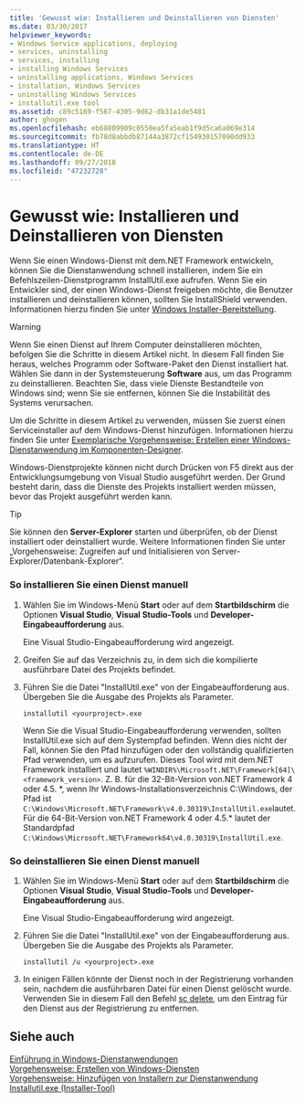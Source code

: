 ```yaml
---
title: 'Gewusst wie: Installieren und Deinstallieren von Diensten'
ms.date: 03/30/2017
helpviewer_keywords:
- Windows Service applications, deploying
- services, uninstalling
- services, installing
- installing Windows Services
- uninstalling applications, Windows Services
- installation, Windows Services
- uninstalling Windows Services
- installutil.exe tool
ms.assetid: c89c5169-f567-4305-9d62-db31a1de5481
author: ghogen
ms.openlocfilehash: eb68809909c0550ea5fa5eab1f9d5ca6a069e314
ms.sourcegitcommit: fb78d8abbdb87144a3872cf154930157090dd933
ms.translationtype: HT
ms.contentlocale: de-DE
ms.lasthandoff: 09/27/2018
ms.locfileid: "47232728"
---
```

# <a name="how-to-install-and-uninstall-services"></a>Gewusst wie: Installieren und Deinstallieren von Diensten
Wenn Sie einen Windows-Dienst mit dem.NET Framework entwickeln, können Sie die Dienstanwendung schnell installieren, indem Sie ein Befehlszeilen-Dienstprogramm InstallUtil.exe aufrufen. Wenn Sie ein Entwickler sind, der einen Windows-Dienst freigeben möchte, die Benutzer installieren und deinstallieren können, sollten Sie InstallShield verwenden. Informationen hierzu finden Sie unter [Windows Installer-Bereitstellung](https://msdn.microsoft.com/library/121be21b-b916-43e2-8f10-8b080516d2a0).  
  
> [!WARNING]
>  Wenn Sie einen Dienst auf Ihrem Computer deinstallieren möchten, befolgen Sie die Schritte in diesem Artikel nicht. In diesem Fall finden Sie heraus, welches Programm oder Software-Paket den Dienst installiert hat. Wählen Sie dann in der Systemsteuerung **Software** aus, um das Programm zu deinstallieren. Beachten Sie, dass viele Dienste Bestandteile von Windows sind; wenn Sie sie entfernen, können Sie die Instabilität des Systems verursachen.  
  
 Um die Schritte in diesem Artikel zu verwenden, müssen Sie zuerst einen Serviceinstaller auf dem Windows-Dienst hinzufügen. Informationen hierzu finden Sie unter [Exemplarische Vorgehensweise: Erstellen einer Windows-Dienstanwendung im Komponenten-Designer](../../../docs/framework/windows-services/walkthrough-creating-a-windows-service-application-in-the-component-designer.md).  
  
 Windows-Dienstprojekte können nicht durch Drücken von F5 direkt aus der Entwicklungsumgebung von Visual Studio ausgeführt werden. Der Grund besteht darin, dass die Dienste des Projekts installiert werden müssen, bevor das Projekt ausgeführt werden kann.  
  
> [!TIP]
>  Sie können den **Server-Explorer** starten und überprüfen, ob der Dienst installiert oder deinstalliert wurde. Weitere Informationen finden Sie unter „Vorgehensweise: Zugreifen auf und Initialisieren von Server-Explorer/Datenbank-Explorer“.  
  
### <a name="to-install-your-service-manually"></a>So installieren Sie einen Dienst manuell  
  
1.  Wählen Sie im Windows-Menü **Start** oder auf dem **Startbildschirm** die Optionen **Visual Studio**, **Visual Studio-Tools** und **Developer-Eingabeaufforderung** aus.  
  
     Eine Visual Studio-Eingabeaufforderung wird angezeigt.  
  
2.  Greifen Sie auf das Verzeichnis zu, in dem sich die kompilierte ausführbare Datei des Projekts befindet.  
  
3.  Führen Sie die Datei "InstallUtil.exe" von der Eingabeaufforderung aus. Übergeben Sie die Ausgabe des Projekts als Parameter.  
  
    ```  
    installutil <yourproject>.exe  
    ```  
  
     Wenn Sie die Visual Studio-Eingabeaufforderung verwenden, sollten InstallUtil.exe sich auf dem Systempfad befinden. Wenn dies nicht der Fall, können Sie den Pfad hinzufügen oder den vollständig qualifizierten Pfad verwenden, um es aufzurufen. Dieses Tool wird mit dem.NET Framework installiert und lautet `%WINDIR%\Microsoft.NET\Framework[64]\<framework_version>`. Z. B. für die 32-Bit-Version von.NET Framework 4 oder 4.5. *, wenn Ihr Windows-Installationsverzeichnis C:\Windows, der Pfad ist `C:\Windows\Microsoft.NET\Framework\v4.0.30319\InstallUtil.exe`lautet. Für die 64-Bit-Version von.NET Framework 4 oder 4.5.\* lautet der Standardpfad `C:\Windows\Microsoft.NET\Framework64\v4.0.30319\InstallUtil.exe`.  
  
### <a name="to-uninstall-your-service-manually"></a>So deinstallieren Sie einen Dienst manuell  
  
1.  Wählen Sie im Windows-Menü **Start** oder auf dem **Startbildschirm** die Optionen **Visual Studio**, **Visual Studio-Tools** und **Developer-Eingabeaufforderung** aus.  
  
     Eine Visual Studio-Eingabeaufforderung wird angezeigt.  
  
2.  Führen Sie die Datei "InstallUtil.exe" von der Eingabeaufforderung aus. Übergeben Sie die Ausgabe des Projekts als Parameter.  
  
    ```  
    installutil /u <yourproject>.exe  
    ```  
  
3.  In einigen Fällen könnte der Dienst noch in der Registrierung vorhanden sein, nachdem die ausführbaren Datei für einen Dienst gelöscht wurde. Verwenden Sie in diesem Fall den Befehl [sc delete](https://technet.microsoft.com/library/cc742045.aspx), um den Eintrag für den Dienst aus der Registrierung zu entfernen.  
  
## <a name="see-also"></a>Siehe auch  
 [Einführung in Windows-Dienstanwendungen](../../../docs/framework/windows-services/introduction-to-windows-service-applications.md)  
 [Vorgehensweise: Erstellen von Windows-Diensten](../../../docs/framework/windows-services/how-to-create-windows-services.md)  
 [Vorgehensweise: Hinzufügen von Installern zur Dienstanwendung](../../../docs/framework/windows-services/how-to-add-installers-to-your-service-application.md)  
 [Installutil.exe (Installer-Tool)](../../../docs/framework/tools/installutil-exe-installer-tool.md)
